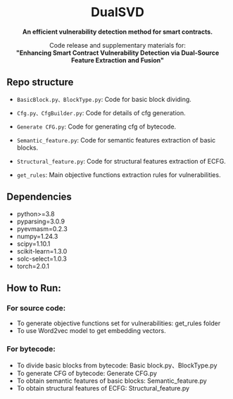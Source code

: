 <h1 align="center">DualSVD</h1>


<p align="center">
<b>
An efficient vulnerability detection method for smart contracts.</b>

<p align="center">
Code release and supplementary materials for:</br>
<b>"Enhancing Smart Contract Vulnerability Detection via Dual-Source Feature Extraction and Fusion"</b></br>

## Repo structure
- `BasicBlock.py、BlockType.py`: Code for basic block dividing.   

- `Cfg.py、CfgBuilder.py`: Code for details of cfg generation.  

- `Generate CFG.py`: Code for generating cfg of bytecode. 

- `Semantic_feature.py`: Code for semantic features extraction of basic blocks.

- `Structural_feature.py`: Code for structural features extraction of ECFG.

- `get_rules`: Main objective functions extraction rules for vulnerabilities.

## Dependencies
- python>=3.8
- pyparsing=3.0.9
- pyevmasm=0.2.3
- numpy=1.24.3
- scipy=1.10.1
- scikit-learn=1.3.0
- solc-select=1.0.3
- torch=2.0.1

## How to Run:
### For source code:
- To generate objective functions set for vulnerabilities: get_rules folder
- To use Word2vec model to get embedding vectors.
### For bytecode:
- To divide basic blocks from bytecode: Basic block.py、BlockType.py
- To generate CFG of bytecode: Generate CFG.py
- To obtain semantic features of basic blocks: Semantic_feature.py
- To obtain structural features of ECFG: Structural_feature.py
  
